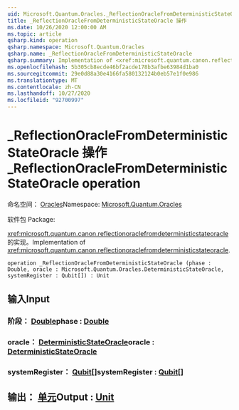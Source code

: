 ```yaml
---
uid: Microsoft.Quantum.Oracles._ReflectionOracleFromDeterministicStateOracle
title: _ReflectionOracleFromDeterministicStateOracle 操作
ms.date: 10/26/2020 12:00:00 AM
ms.topic: article
qsharp.kind: operation
qsharp.namespace: Microsoft.Quantum.Oracles
qsharp.name: _ReflectionOracleFromDeterministicStateOracle
qsharp.summary: Implementation of <xref:microsoft.quantum.canon.reflectionoraclefromdeterministicstateoracle>.
ms.openlocfilehash: 5b305cb8ecde46bf2acde178b3afbe63984d1ba0
ms.sourcegitcommit: 29e0d88a30e4166fa580132124b0eb57e1f0e986
ms.translationtype: MT
ms.contentlocale: zh-CN
ms.lasthandoff: 10/27/2020
ms.locfileid: "92700997"
---
```

# <a name="_reflectionoraclefromdeterministicstateoracle-operation"></a><span data-ttu-id="6311f-102">_ReflectionOracleFromDeterministicStateOracle 操作</span><span class="sxs-lookup"><span data-stu-id="6311f-102">_ReflectionOracleFromDeterministicStateOracle operation</span></span>

<span data-ttu-id="6311f-103">命名空间： [Oracles](xref:Microsoft.Quantum.Oracles)</span><span class="sxs-lookup"><span data-stu-id="6311f-103">Namespace: [Microsoft.Quantum.Oracles](xref:Microsoft.Quantum.Oracles)</span></span>

<span data-ttu-id="6311f-104">软件包 [](https://nuget.org/packages/)</span><span class="sxs-lookup"><span data-stu-id="6311f-104">Package: [](https://nuget.org/packages/)</span></span>


<span data-ttu-id="6311f-105"><xref:microsoft.quantum.canon.reflectionoraclefromdeterministicstateoracle> 的实现。</span><span class="sxs-lookup"><span data-stu-id="6311f-105">Implementation of <xref:microsoft.quantum.canon.reflectionoraclefromdeterministicstateoracle>.</span></span>

```qsharp
operation _ReflectionOracleFromDeterministicStateOracle (phase : Double, oracle : Microsoft.Quantum.Oracles.DeterministicStateOracle, systemRegister : Qubit[]) : Unit
```


## <a name="input"></a><span data-ttu-id="6311f-106">输入</span><span class="sxs-lookup"><span data-stu-id="6311f-106">Input</span></span>

### <a name="phase--double"></a><span data-ttu-id="6311f-107">阶段： [Double](xref:microsoft.quantum.lang-ref.double)</span><span class="sxs-lookup"><span data-stu-id="6311f-107">phase : [Double](xref:microsoft.quantum.lang-ref.double)</span></span>




### <a name="oracle--deterministicstateoracle"></a><span data-ttu-id="6311f-108">oracle： [DeterministicStateOracle](xref:Microsoft.Quantum.Oracles.DeterministicStateOracle)</span><span class="sxs-lookup"><span data-stu-id="6311f-108">oracle : [DeterministicStateOracle](xref:Microsoft.Quantum.Oracles.DeterministicStateOracle)</span></span>




### <a name="systemregister--qubit"></a><span data-ttu-id="6311f-109">systemRegister： [Qubit](xref:microsoft.quantum.lang-ref.qubit)[]</span><span class="sxs-lookup"><span data-stu-id="6311f-109">systemRegister : [Qubit](xref:microsoft.quantum.lang-ref.qubit)[]</span></span>





## <a name="output--unit"></a><span data-ttu-id="6311f-110">输出： [单元](xref:microsoft.quantum.lang-ref.unit)</span><span class="sxs-lookup"><span data-stu-id="6311f-110">Output : [Unit](xref:microsoft.quantum.lang-ref.unit)</span></span>

